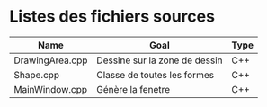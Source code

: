 # Listes des fichiers sources

|Name|Goal|Type|
|-|-|-|
|DrawingArea.cpp|Dessine sur la zone de dessin|C++|
|Shape.cpp|Classe de toutes les formes|C++|
|MainWindow.cpp|Génère la fenetre|C++|